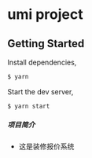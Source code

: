 # umi project

## Getting Started

Install dependencies,

```bash
$ yarn
```

Start the dev server,

```bash
$ yarn start
```

##### 项目简介
- 这是装修报价系统
